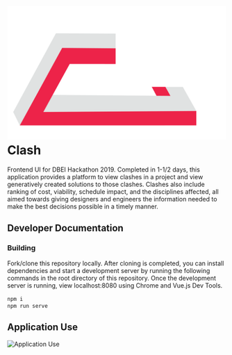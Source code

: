 # ![Application Use](./src/assets/clash.png) Clash

Frontend UI for DBEI Hackathon 2019. Completed in 1-1/2 days, this application provides a platform to view clashes in a project and view generatively created solutions to those clashes. Clashes also include ranking of cost, viability, schedule impact, and the disciplines affected, all aimed towards giving designers and engineers the information needed to make the best decisions possible in a timely manner.

## Developer Documentation

### Building

Fork/clone this repository locally. After cloning is completed, you can install dependencies and start a development server by running the following commands in the root directory of this repository. Once the development server is running, view localhost:8080 using Chrome and Vue.js Dev Tools.

```
npm i
npm run serve
```

## Application Use

![Application Use](./public/assets/appuse.gif)
